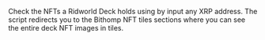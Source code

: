 Check the NFTs a Ridworld Deck holds using by input any XRP address. The script redirects you to the Bithomp NFT tiles sections where you can see the entire deck NFT images in tiles.
